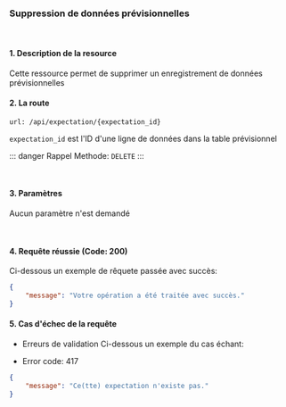 <meta charset="utf-8"/>

### Suppression de données prévisionnelles

<br />

#### 1. Description de la resource

Cette ressource permet de supprimer un enregistrement de données prévisionnelles

#### 2. La route
```
url: /api/expectation/{expectation_id}
```
`expectation_id` est l'ID d'une ligne de données dans la table prévisionnel

::: danger Rappel
Methode:  `DELETE`
:::

<br />

#### 3. Paramètres

Aucun paramètre n'est demandé

<br />

#### 4. Requête réussie (Code: 200)

Ci-dessous un exemple de rêquete passée avec succès:

``` JSON
{
    "message": "Votre opération a été traitée avec succès."
}
```

#### 5. Cas d'échec de la requête
- Erreurs de validation
Ci-dessous un exemple du cas échant:

-  Error code: 417
```json
{
    "message": "Ce(tte) expectation n'existe pas."
}
```
